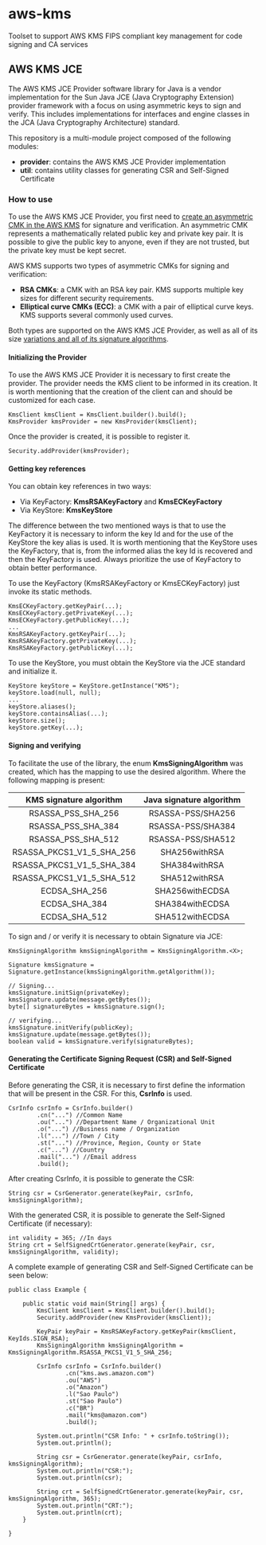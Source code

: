 # aws-kms
Toolset to support AWS KMS FIPS compliant key management for code signing and CA services


## AWS KMS JCE

The AWS KMS JCE Provider software library for Java is a vendor implementation for the Sun Java JCE (Java Cryptography Extension) provider framework with a focus on using asymmetric keys to sign and verify.
This includes implementations for interfaces and engine classes in the JCA (Java Cryptography Architecture) standard.

This repository is a multi-module project composed of the following modules:
* **provider**: contains the AWS KMS JCE Provider implementation
* **util**: contains utility classes for generating CSR and Self-Signed Certificate

### How to use

To use the AWS KMS JCE Provider, you first need to [create an asymmetric CMK in the AWS KMS](https://docs.aws.amazon.com/kms/latest/developerguide/create-keys.html) for signature and verification.
An asymmetric CMK represents a mathematically related public key and private key pair. It is possible to give the public key to anyone, even if they are not trusted, but the private key must be kept secret.

AWS KMS supports two types of asymmetric CMKs for signing and verification:
* **RSA CMKs**: a CMK with an RSA key pair. KMS supports multiple key sizes for different security requirements.
* **Elliptical curve CMKs (ECC)**: a CMK with a pair of elliptical curve keys. KMS supports several commonly used curves.

Both types are supported on the AWS KMS JCE Provider, as well as all of its size [variations and all of its signature algorithms](https://docs.aws.amazon.com/kms/latest/developerguide/symm-asymm-choose.html).

#### Initializing the Provider

To use the AWS KMS JCE Provider it is necessary to first create the provider.
The provider needs the KMS client to be informed in its creation. It is worth mentioning that the creation of the client can and should be customized for each case.

```
KmsClient kmsClient = KmsClient.builder().build();
KmsProvider kmsProvider = new KmsProvider(kmsClient);
```

Once the provider is created, it is possible to register it.

```
Security.addProvider(kmsProvider);
```

#### Getting key references

You can obtain key references in two ways:
* Via KeyFactory: **KmsRSAKeyFactory** and **KmsECKeyFactory**
* Via KeyStore: **KmsKeyStore**

The difference between the two mentioned ways is that to use the KeyFactory it is necessary to inform the key Id and for the use of the KeyStore the key alias is used.
It is worth mentioning that the KeyStore uses the KeyFactory, that is, from the informed alias the key Id is recovered and then the KeyFactory is used. Always prioritize the use of KeyFactory to obtain better performance.

To use the KeyFactory (KmsRSAKeyFactory or KmsECKeyFactory) just invoke its static methods.

```
KmsECKeyFactory.getKeyPair(...);
KmsECKeyFactory.getPrivateKey(...);
KmsECKeyFactory.getPublicKey(...);
...
KmsRSAKeyFactory.getKeyPair(...);
KmsRSAKeyFactory.getPrivateKey(...);
KmsRSAKeyFactory.getPublicKey(...);
```

To use the KeyStore, you must obtain the KeyStore via the JCE standard and initialize it.

```
KeyStore keyStore = KeyStore.getInstance("KMS");
keyStore.load(null, null);
...
keyStore.aliases();
keyStore.containsAlias(...);
keyStore.size();
keyStore.getKey(...);
```

#### Signing and verifying


To facilitate the use of the library, the enum **KmsSigningAlgorithm** was created, which has the mapping to use the desired algorithm.
Where the following mapping is present:

KMS signature algorithm | Java signature algorithm |
:-: | :-: |
RSASSA_PSS_SHA_256 | RSASSA-PSS/SHA256 |
RSASSA_PSS_SHA_384 | RSASSA-PSS/SHA384 |
RSASSA_PSS_SHA_512 | RSASSA-PSS/SHA512 |
RSASSA_PKCS1_V1_5_SHA_256 | SHA256withRSA |
RSASSA_PKCS1_V1_5_SHA_384 | SHA384withRSA |
RSASSA_PKCS1_V1_5_SHA_512 |	SHA512withRSA |
ECDSA_SHA_256 |	SHA256withECDSA |
ECDSA_SHA_384 |	SHA384withECDSA |
ECDSA_SHA_512 |	SHA512withECDSA |

To sign and / or verify it is necessary to obtain Signature via JCE:

```
KmsSigningAlgorithm kmsSigningAlgorithm = KmsSigningAlgorithm.<X>;

Signature kmsSignature = Signature.getInstance(kmsSigningAlgorithm.getAlgorithm());

// Signing...
kmsSignature.initSign(privateKey);
kmsSignature.update(message.getBytes());
byte[] signatureBytes = kmsSignature.sign();

// verifying...
kmsSignature.initVerify(publicKey);
kmsSignature.update(message.getBytes());
boolean valid = kmsSignature.verify(signatureBytes);
```

#### Generating the Certificate Signing Request (CSR) and Self-Signed Certificate

Before generating the CSR, it is necessary to first define the information that will be present in the CSR. For this, **CsrInfo** is used.

```
CsrInfo csrInfo = CsrInfo.builder()
        .cn("...") //Common Name
        .ou("...") //Department Name / Organizational Unit
        .o("...") //Business name / Organization
        .l("...") //Town / City
        .st("...") //Province, Region, County or State
        .c("...") //Country
        .mail("...") //Email address
        .build();
```

After creating CsrInfo, it is possible to generate the CSR:

```
String csr = CsrGenerator.generate(keyPair, csrInfo, kmsSigningAlgorithm);
```

With the generated CSR, it is possible to generate the Self-Signed Certificate (if necessary):

```
int validity = 365; //In days
String crt = SelfSignedCrtGenerator.generate(keyPair, csr, kmsSigningAlgorithm, validity);
```

A complete example of generating CSR and Self-Signed Certificate can be seen below:

```
public class Example {

    public static void main(String[] args) {
        KmsClient kmsClient = KmsClient.builder().build();
        Security.addProvider(new KmsProvider(kmsClient));

        KeyPair keyPair = KmsRSAKeyFactory.getKeyPair(kmsClient, KeyIds.SIGN_RSA);
        KmsSigningAlgorithm kmsSigningAlgorithm = KmsSigningAlgorithm.RSASSA_PKCS1_V1_5_SHA_256;

        CsrInfo csrInfo = CsrInfo.builder()
                .cn("kms.aws.amazon.com")
                .ou("AWS")
                .o("Amazon")
                .l("Sao Paulo")
                .st("Sao Paulo")
                .c("BR")
                .mail("kms@amazon.com")
                .build();

        System.out.println("CSR Info: " + csrInfo.toString());
        System.out.println();

        String csr = CsrGenerator.generate(keyPair, csrInfo, kmsSigningAlgorithm);
        System.out.println("CSR:");
        System.out.println(csr);

        String crt = SelfSignedCrtGenerator.generate(keyPair, csr, kmsSigningAlgorithm, 365);
        System.out.println("CRT:");
        System.out.println(crt);
    }

}
```


